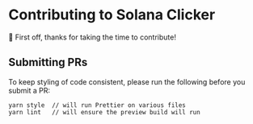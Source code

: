 # Contributing to Solana Clicker

:tada: First off, thanks for taking the time to contribute!

## Submitting PRs

To keep styling of code consistent, please run the following before you submit a PR:

    yarn style  // will run Prettier on various files
    yarn lint   // will ensure the preview build will run
